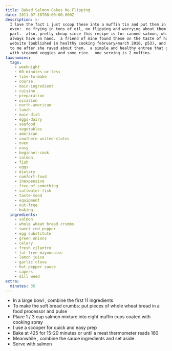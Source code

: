 ```yaml
---
title: Baked Salmon Cakes No Flipping
date: 2011-07-18T00:00:00.000Z
description: >-
  I love the fact i just scoop these into a muffin tin and put them in the
  oven:  no frying in tons of oil, no flipping and worrying about them falling
  part.  also, pretty cheap since this recipe is for canned salmon, which i
  always have on hand.  a friend of mine found these on the taste of home
  website (published in healthy cooking february/march 2010, p53), and sent them
  to me after she raved about them.  a simple and healthy entree that goes great
  with steamed veggies and some rice.  one serving is 2 muffins.
taxonomies:
  tags:
    - weeknight
    - 60-minutes-or-less
    - time-to-make
    - course
    - main-ingredient
    - cuisine
    - preparation
    - occasion
    - north-american
    - lunch
    - main-dish
    - eggs-dairy
    - seafood
    - vegetables
    - american
    - southern-united-states
    - oven
    - easy
    - beginner-cook
    - salmon
    - fish
    - eggs
    - dietary
    - comfort-food
    - inexpensive
    - free-of-something
    - saltwater-fish
    - taste-mood
    - equipment
    - nut-free
    - baking
  ingredients:
    - salmon
    - whole wheat bread crumbs
    - sweet red pepper
    - egg substitute
    - green onions
    - celery
    - fresh cilantro
    - fat-free mayonnaise
    - lemon juice
    - garlic clove
    - hot pepper sauce
    - capers
    - dill weed
extra:
  minutes: 35
---
```

 - In a large bowl , combine the first 11 ingredients
 - To make the soft bread crumbs: put pieces of whole wheat bread in a food processor and pulse
 - Place 1 / 3 cup salmon mixture into eight muffin cups coated with cooking spray
 - I use a scooper for quick and easy prep
 - Bake at 425 for 15-20 minutes or until a meat thermometer reads 160
 - Meanwhile , combine the sauce ingredients and set aside
 - Serve with salmon
